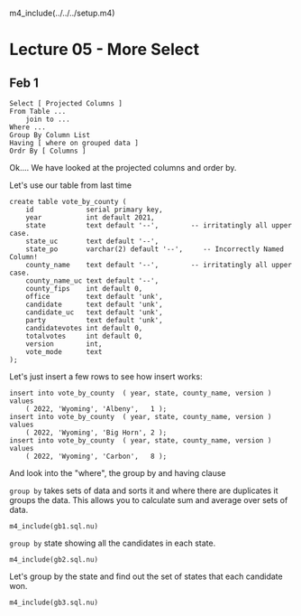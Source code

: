 m4_include(../../../setup.m4)

# Lecture 05 - More Select
## Feb 1



```
Select [ Projected Columns ]
From Table ...
    join to ...
Where ...
Group By Column List
Having [ where on grouped data ]
Ordr By [ Columns ]
```


Ok....
We have looked at the projected columns and order by.


Let's use our table from last time

```
create table vote_by_county (
    id             serial primary key,
    year           int default 2021,
    state          text default '--',        -- irritatingly all upper case.
    state_uc       text default '--',
    state_po       varchar(2) default '--',     -- Incorrectly Named Column!
    county_name    text default '--',        -- irritatingly all upper case.
    county_name_uc text default '--',
    county_fips    int default 0,
    office         text default 'unk', 
    candidate      text default 'unk', 
    candidate_uc   text default 'unk', 
    party          text default 'unk', 
    candidatevotes int default 0, 
    totalvotes     int default 0,
    version        int,
    vote_mode      text
);
```

Let's just insert a few rows to see how insert works:

```
insert into vote_by_county  ( year, state, county_name, version ) values
    ( 2022, 'Wyoming', 'Albeny',   1 );
insert into vote_by_county  ( year, state, county_name, version ) values
    ( 2022, 'Wyoming', 'Big Horn', 2 );
insert into vote_by_county  ( year, state, county_name, version ) values
    ( 2022, 'Wyoming', 'Carbon',   8 );
```


And look into the "where", the group by and having clause

`group by` takes sets of data and sorts it and where there are duplicates 
it groups the data.  This allows you to calculate sum and average
over sets of data.

```
m4_include(gb1.sql.nu)
```

`group by` state showing all the candidates in each state.

```
m4_include(gb2.sql.nu)
```

Let's group by the state and find out the set of states that each
candidate won.

```
m4_include(gb3.sql.nu)
```
